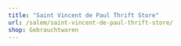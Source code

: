 ```yaml
---
title: "Saint Vincent de Paul Thrift Store"
url: /salem/saint-vincent-de-paul-thrift-store/
shop: Gebrauchtwaren
---
```

